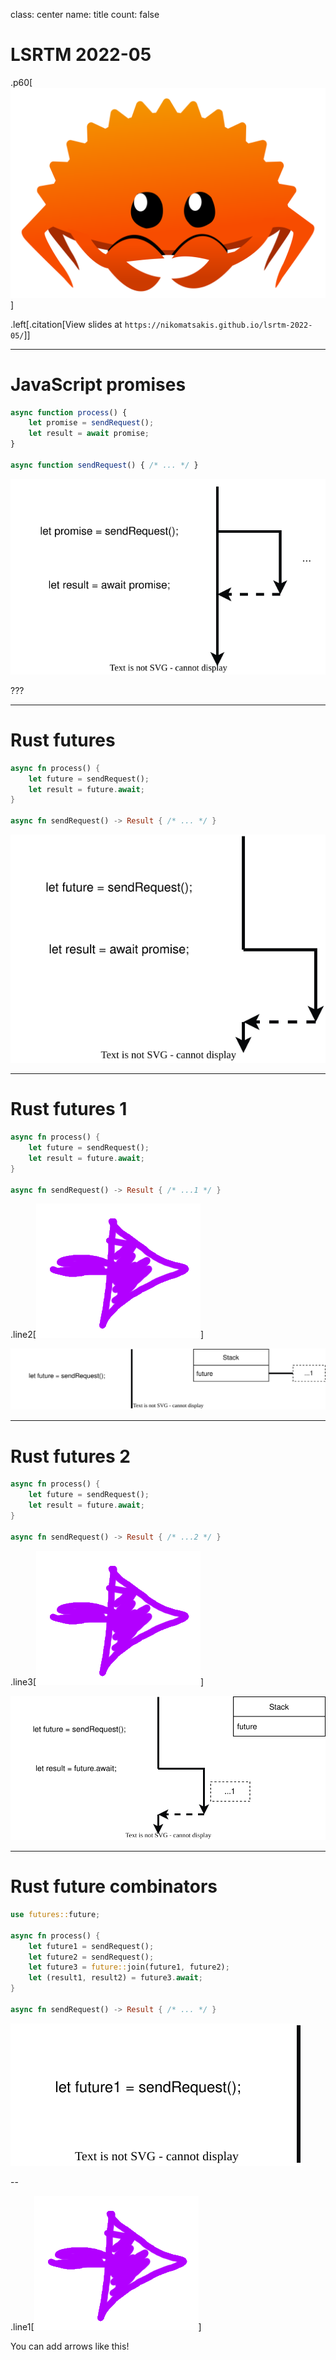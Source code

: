class: center
name: title
count: false

# LSRTM 2022-05

.p60[![Ferris](./images/ferris.svg)]

.left[.citation[View slides at `https://nikomatsakis.github.io/lsrtm-2022-05/`]]

---

# JavaScript promises

```js
async function process() {
    let promise = sendRequest();
    let result = await promise;
}

async function sendRequest() { /* ... */ }
```

![JavaScript promise timeline](images/js-promise.drawio.svg)

???

---

# Rust futures

```rust
async fn process() {
    let future = sendRequest();
    let result = future.await;
}

async fn sendRequest() -> Result { /* ... */ }
```

![Rust promise timeline](images/rust-promise.drawio.svg)

---

# Rust futures 1

```rust
async fn process() {
    let future = sendRequest();
    let result = future.await;
}

async fn sendRequest() -> Result { /* ...1 */ }
```

.line2[![Arrow](./images/Arrow.png)]

![Rust promise timeline](images/rust-promise-step-1.drawio.svg)

---

# Rust futures 2

```rust
async fn process() {
    let future = sendRequest();
    let result = future.await;
}

async fn sendRequest() -> Result { /* ...2 */ }
```

.line3[![Arrow](./images/Arrow.png)]

![Rust promise timeline](images/rust-promise-step-2.drawio.svg)

---

# Rust future combinators

```rust
use futures::future;

async fn process() {
    let future1 = sendRequest();
    let future2 = sendRequest();
    let future3 = future::join(future1, future2);
    let (result1, result2) = future3.await;
}

async fn sendRequest() -> Result { /* ... */ }
```

![Rust combinator timeline](images/rust-combinator.drawio.svg)

--

.line1[![Arrow](./images/Arrow.png)]

You can add arrows like this!